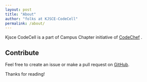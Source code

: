 ```yaml
---
layout: post
title: "About"
author: "folks at KJSCE-CodeCell"
permalink: /about/
---
```


Kjsce CodeCell is a part of Campus Chapter initiative of [CodeChef](https://codechef.com) .

## Contribute
Feel free to create an issue or make a pull request on [GitHub](https://github.com/KJSCE-Codecell).

Thanks for reading!
